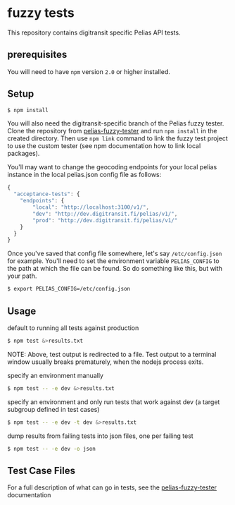 # fuzzy tests

This repository contains digitransit specific Pelias API tests.

## prerequisites

You will need to have `npm` version `2.0` or higher installed.

## Setup

```bash
$ npm install
```

You will also need the digitransit-specific branch of the Pelias fuzzy tester. Clone the repository from
[pelias-fuzzy-tester](https://github.com/pelias-fuzzy-tester) and run `npm install` in the created directory.
Then use `npm link` command to link the fuzzy test project to use the custom tester (see npm documentation
how to link local packages).

You'll may want to change the geocoding endpoints for your local pelias instance in the local pelias.json config file as follows:

```javascript
{
  "acceptance-tests": {
    "endpoints": {
        "local": "http://localhost:3100/v1/",
        "dev": "http://dev.digitransit.fi/pelias/v1/",
        "prod": "http://dev.digitransit.fi/pelias/v1/"
    }
  }
}
```

Once you've saved that config file somewhere, let's say `/etc/config.json` for example. You'll need to set the
environment variable `PELIAS_CONFIG` to the path at which the file can be found. So do something like this, but
with your path.

```bash
$ export PELIAS_CONFIG=/etc/config.json
```

## Usage

default to running all tests against production

```bash
$ npm test &>results.txt
```

NOTE: Above, test output is redirected to a file. Test output to a terminal window
usually breaks prematurely, when the nodejs process exits.

specify an environment manually
```bash
$ npm test -- -e dev &>results.txt
```

specify an environment and only run tests that work against dev (a target subgroup defined in test cases)

```bash
$ npm test -- -e dev -t dev &>results.txt
```

dump results from failing tests into json files, one per failing test

```bash
$ npm test -- -e dev -o json
```


## Test Case Files

For a full description of what can go in tests, see the
[pelias-fuzzy-tester](https://github.com/HSLdevcom/pelias-fuzzy-tester) documentation
